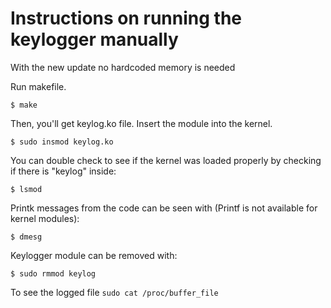 # Instructions on running the keylogger manually

With the new update no hardcoded memory is needed

Run makefile.

`$ make`

Then, you'll get keylog.ko file. Insert the module into the kernel.

`$ sudo insmod keylog.ko`

You can double check to see if the kernel was loaded properly by checking if there is "keylog" inside:

`$ lsmod`

Printk messages from the code can be seen with (Printf is not available for kernel modules):

`$ dmesg`

Keylogger module can be removed with:

`$ sudo rmmod keylog`

To see the logged file 
`sudo cat /proc/buffer_file`